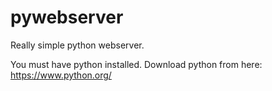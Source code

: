 # pywebserver
Really simple python webserver.

You must have python installed. Download python from here: https://www.python.org/
